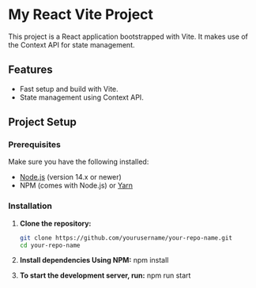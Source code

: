 # My React Vite Project

This project is a React application bootstrapped with Vite. It makes use of the Context API for state management.

## Features

- Fast setup and build with Vite.
- State management using Context API.

## Project Setup

### Prerequisites

Make sure you have the following installed:

- [Node.js](https://nodejs.org/) (version 14.x or newer)
- NPM (comes with Node.js) or [Yarn](https://classic.yarnpkg.com/en/docs/install/)

### Installation

1. **Clone the repository:**

   ```bash
   git clone https://github.com/yourusername/your-repo-name.git
   cd your-repo-name
2. **Install dependencies Using NPM:**
 npm install

3. **To start the development server, run:**
 npm run start
